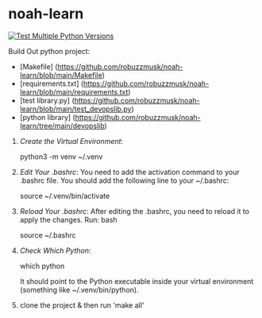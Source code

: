 # noah-learn
[![Test Multiple Python Versions](https://github.com/robuzzmusk/noah-learn/actions/workflows/main.yml/badge.svg)](https://github.com/robuzzmusk/noah-learn/actions/workflows/main.yml)

Build Out python project:
* [Makefile] (https://github.com/robuzzmusk/noah-learn/blob/main/Makefile)
* [requirements.txt] (https://github.com/robuzzmusk/noah-learn/blob/main/requirements.txt)
* [test library.py] (https://github.com/robuzzmusk/noah-learn/blob/main/test_devopslib.py)
* [python library] (https://github.com/robuzzmusk/noah-learn/tree/main/devopslib)

1. *Create the Virtual Environment*:
 
   python3 -m venv ~/.venv
   
3. *Edit Your .bashrc*:
   You need to add the activation command to your .bashrc file. You should add the 
   following line to your ~/.bashrc:
   
   source ~/.venv/bin/activate
   

4. *Reload Your .bashrc*:
   After editing the .bashrc, you need to reload it to apply the changes. Run:
   bash
   
   source ~/.bashrc
   

5. *Check Which Python*:
  
   which python
   
   It should point to the Python executable inside your virtual environment (something like ~/.venv/bin/python).

6. clone the project & then run 'make all'
